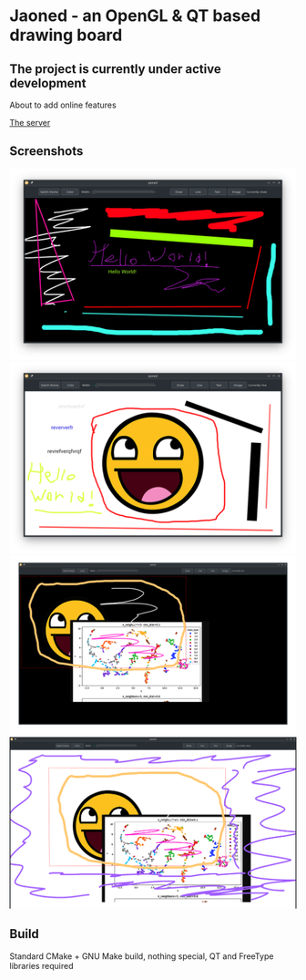 
# Jaoned - an OpenGL & QT based drawing board

## The project is currently under active development

About to add online features

[The server](https://github.com/vadniks/JaonedServer)

## Screenshots

![](screenshots/a.png)
![](screenshots/b.png)
![](screenshots/c.png)
![](screenshots/d.png)

## Build

Standard CMake + GNU Make build, nothing special, QT and FreeType libraries required
